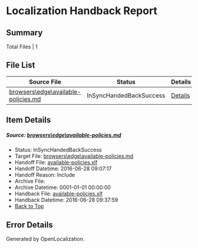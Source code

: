 # <a name='report-top'></a> Localization Handback Report

## Summary
 Total Files | 1

## File List
 Source File | Status | Details 
 ----------- | ------ | ------- 
 [browsers\edge\available-policies.md](https://github.com/OpenLocalizationOrg/win-cpub-itpro-docs/blob/00c69910bc79c01ae4581cdb964c031016300798/browsers/edge/available-policies.md) | InSyncHandedBackSuccess | [Details](#b915c9e11670405a5ccb2acc0e927f2679f420634)

## Item Details
##### <a name='b915c9e11670405a5ccb2acc0e927f2679f420634'></a> Source: [browsers\edge\available-policies.md](https://github.com/OpenLocalizationOrg/win-cpub-itpro-docs/blob/00c69910bc79c01ae4581cdb964c031016300798/browsers/edge/available-policies.md)
* Status: InSyncHandedBackSuccess
* Target File: [browsers\edge\available-policies.md](https://github.com/OpenLocalizationOrg/win-cpub-itpro-docs.zh-cn/blob/1b11c55d26cf27756b70b79678d53c63d199664d/browsers/edge/available-policies.md)
* Handoff File: [available-policies.xlf](https://github.com/OpenLocalizationOrg/wdg-test.handoff/blob/339d38b607783ab4395481a3e95f9b18ed0040ab/ol-handoff/en-us.win-cpub-itpro-docs/browsers/edge/available-policies.xlf)
* Handoff Datetime: 2016-06-28 09:07:17
* Handoff Reason: Include
* Archive File: 
* Archive Datetime: 0001-01-01 00:00:00
* Handback File: [available-policies.xlf](https://github.com/OpenLocalizationOrg/wdg-test.handback/blob/61f0f488dc760e8d3d4ff0312b04934522b981c0/ol-handback/zh-cn.win-cpub-itpro-docs/browsers/edge/available-policies.xlf)
* Handback Datetime: 2016-06-28 09:37:59
* [Back to Top](#report-top)


## Error Details

Generated by OpenLocalization.
